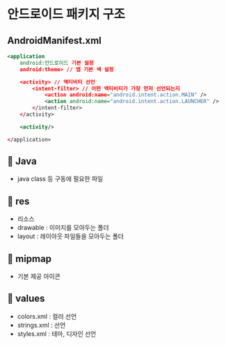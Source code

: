 # 안드로이드 패키지 구조

## AndroidManifest.xml

```xml
<application
	android:안드로이드 기본 설정
	android:theme> // 앱 기본 색 설정

	<activity> // 액티비티 선언
		<intent-filter> // 어떤 액티비티가 가장 먼저 선언되는지
			<action android:name="android.intent.action.MAIN" />
			<action android:name="android.intent.action.LAUNCHER" />
		</intent-filter>
	</activity>

	<activity/>

</application>
```

## 📁 Java

- java class 등 구동에 필요한 파일

## 📁 res

- 리소스
- drawable : 이미지를 모아두는 폴더
- layout : 레이아웃 파일들을 모아두는 폴더

## 📁 mipmap

- 기본 제공 아이콘

## 📁 values

- colors.xml : 컬러 선언
- strings.xml : 선언
- styles.xml : 테마, 디자인 선언
